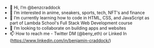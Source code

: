 - 👋 Hi, I’m @benzcraddock
- 👀 I’m interested in anime, sneakers, sports, tech, NFT's and finance
- 🌱 I’m currently learning how to code in HTML, CSS, and JavaScript as part of Lambda School's Full Stack Web Development course
- 💞️ I’m looking to collaborate on building apps and websites
- 📫 How to reach me - Twitter DM (@beny_eth) or Linked In (https://www.linkedin.com/in/benjamin-craddock/)

<!---
benzcraddock/benzcraddock is a ✨ special ✨ repository because its `README.md` (this file) appears on your GitHub profile.
You can click the Preview link to take a look at your changes.
--->
